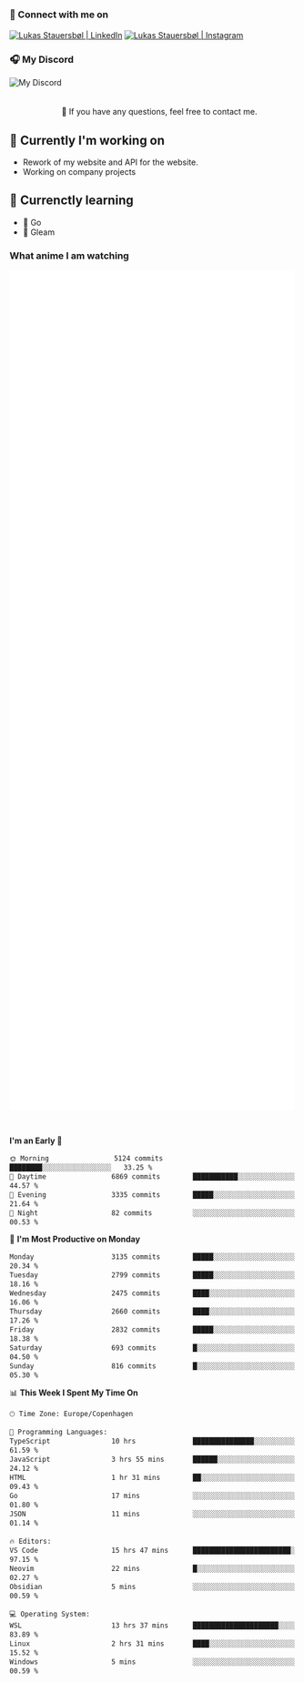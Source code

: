 ### 🔗 Connect with me on
<a href="https://www.instagram.com/lukas_stauersbol" target="_blank"><img align="center" src="https://raw.githubusercontent.com/stauersbol/stauersbol/main/images/instagram.svg" alt="Lukas Stauersbøl | LinkedIn" width="30px"/></a>
<a href="https://www.linkedin.com/in/lukas-stauersbol/" target="_blank"><img align="center" src="https://raw.githubusercontent.com/stauersbol/stauersbol/main/images/linkedin.svg" alt="Lukas Stauersbøl | Instagram" width="30px"/></a>

<p align="center">
 <h3>🎧 My Discord</h3>
 <img align="left" height="55px" src="https://discord.c99.nl/widget/theme-2/147806323323568128.png" alt="My Discord" />
</p>

<br/>
<br/>
<br/>
💬 If you have any questions, feel free to contact me.

## 🔭 Currently I'm working on
- Rework of my website and API for the website.
- Working on company projects
 
## 🌱 Currenctly learning
- 💙 Go
- 💜 Gleam

### What anime I am watching
<a href="https://anilist.co/user/slashiy/" align="center"><img align="center" width="500px" src="metrics.plugin.personal.anilist.svg" /></a>

<br/>

<!--START_SECTION:waka-->
**I'm an Early 🐤** 

```text
🌞 Morning                5124 commits        ████████░░░░░░░░░░░░░░░░░   33.25 % 
🌆 Daytime                6869 commits        ███████████░░░░░░░░░░░░░░   44.57 % 
🌃 Evening                3335 commits        █████░░░░░░░░░░░░░░░░░░░░   21.64 % 
🌙 Night                  82 commits          ░░░░░░░░░░░░░░░░░░░░░░░░░   00.53 % 
```
📅 **I'm Most Productive on Monday** 

```text
Monday                   3135 commits        █████░░░░░░░░░░░░░░░░░░░░   20.34 % 
Tuesday                  2799 commits        █████░░░░░░░░░░░░░░░░░░░░   18.16 % 
Wednesday                2475 commits        ████░░░░░░░░░░░░░░░░░░░░░   16.06 % 
Thursday                 2660 commits        ████░░░░░░░░░░░░░░░░░░░░░   17.26 % 
Friday                   2832 commits        █████░░░░░░░░░░░░░░░░░░░░   18.38 % 
Saturday                 693 commits         █░░░░░░░░░░░░░░░░░░░░░░░░   04.50 % 
Sunday                   816 commits         █░░░░░░░░░░░░░░░░░░░░░░░░   05.30 % 
```


📊 **This Week I Spent My Time On** 

```text
🕑︎ Time Zone: Europe/Copenhagen

💬 Programming Languages: 
TypeScript               10 hrs              ███████████████░░░░░░░░░░   61.59 % 
JavaScript               3 hrs 55 mins       ██████░░░░░░░░░░░░░░░░░░░   24.12 % 
HTML                     1 hr 31 mins        ██░░░░░░░░░░░░░░░░░░░░░░░   09.43 % 
Go                       17 mins             ░░░░░░░░░░░░░░░░░░░░░░░░░   01.80 % 
JSON                     11 mins             ░░░░░░░░░░░░░░░░░░░░░░░░░   01.14 % 

🔥 Editors: 
VS Code                  15 hrs 47 mins      ████████████████████████░   97.15 % 
Neovim                   22 mins             █░░░░░░░░░░░░░░░░░░░░░░░░   02.27 % 
Obsidian                 5 mins              ░░░░░░░░░░░░░░░░░░░░░░░░░   00.59 % 

💻 Operating System: 
WSL                      13 hrs 37 mins      █████████████████████░░░░   83.89 % 
Linux                    2 hrs 31 mins       ████░░░░░░░░░░░░░░░░░░░░░   15.52 % 
Windows                  5 mins              ░░░░░░░░░░░░░░░░░░░░░░░░░   00.59 % 
```


<!--END_SECTION:waka-->
